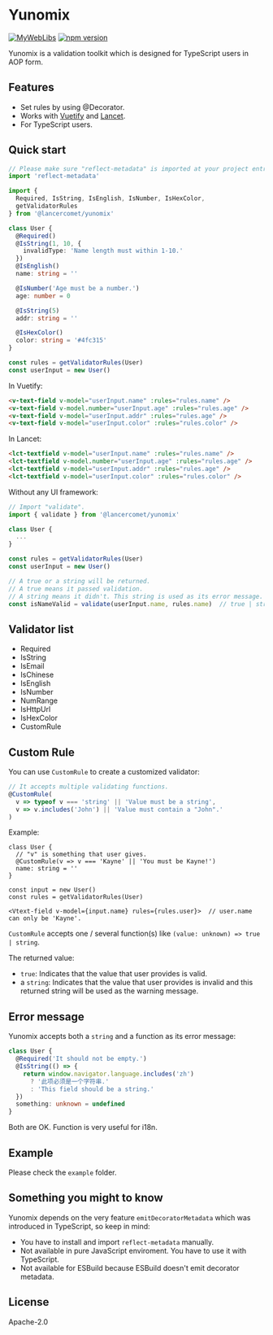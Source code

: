 # Yunomix

[![MyWebLibs](https://github.com/LancerComet/MyWebLibs/workflows/Test/badge.svg)](https://github.com/LancerComet/MyWebLibs/actions)
[![npm version](https://badge.fury.io/js/@lancercomet%2Fyunomix.svg)](https://badge.fury.io/js/@lancercomet%2Fyunomix)

Yunomix is a validation toolkit which is designed for TypeScript users in AOP form.

## Features

 - Set rules by using @Decorator.
 - Works with [Vuetify](https://github.com/vuetifyjs/vuetify) and [Lancet](https://github.com/LancerComet/Lancet).
 - For TypeScript users.

## Quick start

```ts
// Please make sure "reflect-metadata" is imported at your project entry.
import 'reflect-metadata'
```

```ts
import {
  Required, IsString, IsEnglish, IsNumber, IsHexColor,
  getValidatorRules
} from '@lancercomet/yunomix'

class User {
  @Required()
  @IsString(1, 10, {
    invalidType: 'Name length must within 1-10.'
  })
  @IsEnglish()
  name: string = ''

  @IsNumber('Age must be a number.')
  age: number = 0

  @IsString(5)
  addr: string = ''

  @IsHexColor()
  color: string = '#4fc315'
}

const rules = getValidatorRules(User)
const userInput = new User()
```

In Vuetify:

```html
<v-text-field v-model="userInput.name" :rules="rules.name" />
<v-text-field v-model.number="userInput.age" :rules="rules.age" />
<v-text-field v-model="userInput.addr" :rules="rules.age" />
<v-text-field v-model="userInput.color" :rules="rules.color" />
```

In Lancet:

```html
<lct-textfield v-model="userInput.name" :rules="rules.name" />
<lct-textfield v-model.number="userInput.age" :rules="rules.age" />
<lct-textfield v-model="userInput.addr" :rules="rules.age" />
<lct-textfield v-model="userInput.color" :rules="rules.color" />
```

Without any UI framework:

```ts
// Import "validate".
import { validate } from '@lancercomet/yunomix'

class User {
  ...
}

const rules = getValidatorRules(User)
const userInput = new User()

// A true or a string will be returned.
// A true means it passed validation.
// A string means it didn't. This string is used as its error message.
const isNameValid = validate(userInput.name, rules.name)  // true | string
```

## Validator list

 - Required
 - IsString
 - IsEmail
 - IsChinese
 - IsEnglish
 - IsNumber
 - NumRange
 - IsHttpUrl
 - IsHexColor
 - CustomRule

## Custom Rule

You can use `CustomRule` to create a customized validator:

```ts
// It accepts multiple validating functions.
@CustomRule(
  v => typeof v === 'string' || 'Value must be a string',
  v => v.includes('John') || 'Value must contain a "John".'
)
```

Example:

```tsx
class User {
  // "v" is something that user gives.
  @CustomRule(v => v === 'Kayne' || 'You must be Kayne!')
  name: string = ''
}

const input = new User()
const rules = getValidatorRules(User)

<Vtext-field v-model={input.name} rules={rules.user}>  // user.name can only be 'Kayne'.
```

`CustomRule` accepts one / several function(s) like `(value: unknown) => true | string`.

The returned value:

 - `true`: Indicates that the value that user provides is valid.
 - a `string`: Indicates that the value that user provides is invalid and this returned string will be used as the warning message.

## Error message

Yunomix accepts both a `string` and a function as its error message:

```ts
class User {
  @Required('It should not be empty.')
  @IsString(() => {
    return window.navigator.language.includes('zh')
      ? '此项必须是一个字符串.'
      : 'This field should be a string.'
  })
  something: unknown = undefined
}
```

Both are OK. Function is very useful for i18n.

## Example

Please check the `example` folder.

## Something you might to know

Yunomix depends on the very feature `emitDecoratorMetadata` which was introduced in TypeScript, so keep in mind:

- You have to install and import `reflect-metadata` manually.
- Not available in pure JavaScript enviroment. You have to use it with TypeScript.
- Not available for ESBuild because ESBuild doesn't emit decorator metadata.


## License

Apache-2.0

